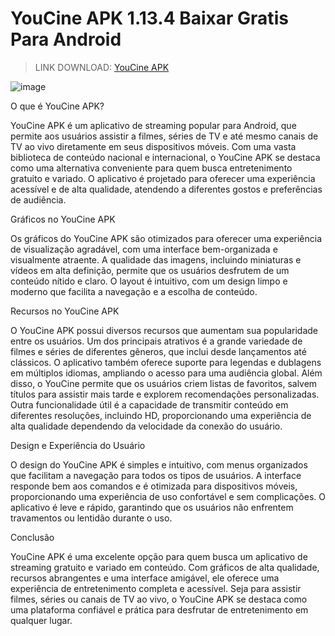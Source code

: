 # YouCine APK 1.13.4  Baixar Gratis Para Android
>LINK DOWNLOAD: [YouCine APK](https://apkmodjoy.net/youcine/)

![image](https://github.com/user-attachments/assets/ddab1f91-adab-4049-aa11-ca694a9992b0)

O que é YouCine APK?

YouCine APK é um aplicativo de streaming popular para Android, que permite aos usuários assistir a filmes, séries de TV e até mesmo canais de TV ao vivo diretamente em seus dispositivos móveis. Com uma vasta biblioteca de conteúdo nacional e internacional, o YouCine APK se destaca como uma alternativa conveniente para quem busca entretenimento gratuito e variado. O aplicativo é projetado para oferecer uma experiência acessível e de alta qualidade, atendendo a diferentes gostos e preferências de audiência.

Gráficos no YouCine APK

Os gráficos do YouCine APK são otimizados para oferecer uma experiência de visualização agradável, com uma interface bem-organizada e visualmente atraente. A qualidade das imagens, incluindo miniaturas e vídeos em alta definição, permite que os usuários desfrutem de um conteúdo nítido e claro. O layout é intuitivo, com um design limpo e moderno que facilita a navegação e a escolha de conteúdo.

Recursos no YouCine APK

O YouCine APK possui diversos recursos que aumentam sua popularidade entre os usuários. Um dos principais atrativos é a grande variedade de filmes e séries de diferentes gêneros, que inclui desde lançamentos até clássicos. O aplicativo também oferece suporte para legendas e dublagens em múltiplos idiomas, ampliando o acesso para uma audiência global. Além disso, o YouCine permite que os usuários criem listas de favoritos, salvem títulos para assistir mais tarde e explorem recomendações personalizadas. Outra funcionalidade útil é a capacidade de transmitir conteúdo em diferentes resoluções, incluindo HD, proporcionando uma experiência de alta qualidade dependendo da velocidade da conexão do usuário.

Design e Experiência do Usuário

O design do YouCine APK é simples e intuitivo, com menus organizados que facilitam a navegação para todos os tipos de usuários. A interface responde bem aos comandos e é otimizada para dispositivos móveis, proporcionando uma experiência de uso confortável e sem complicações. O aplicativo é leve e rápido, garantindo que os usuários não enfrentem travamentos ou lentidão durante o uso.

Conclusão

YouCine APK é uma excelente opção para quem busca um aplicativo de streaming gratuito e variado em conteúdo. Com gráficos de alta qualidade, recursos abrangentes e uma interface amigável, ele oferece uma experiência de entretenimento completa e acessível. Seja para assistir filmes, séries ou canais de TV ao vivo, o YouCine APK se destaca como uma plataforma confiável e prática para desfrutar de entretenimento em qualquer lugar.
